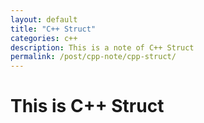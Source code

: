 ```yaml
---
layout: default
title: "C++ Struct"
categories: c++
description: This is a note of C++ Struct
permalink: /post/cpp-note/cpp-struct/
---
```


# This is C++ Struct
